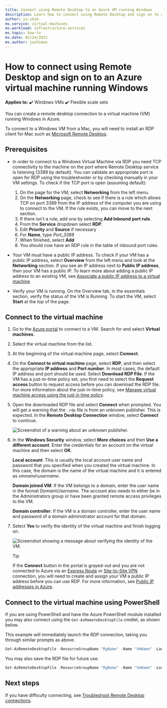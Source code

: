 ```yaml
---
title: Connect using Remote Desktop to an Azure VM running Windows
description: Learn how to connect using Remote Desktop and sign on to a Windows VM using the Azure portal and the Resource Manager deployment model.
author: ju-shim
ms.service: virtual-machines
ms.workload: infrastructure-services
ms.topic: how-to
ms.date: 02/24/2022
ms.author: jushiman
---
```

# How to connect using Remote Desktop and sign on to an Azure virtual machine running Windows

**Applies to:** :heavy_check_mark: Windows VMs :heavy_check_mark: Flexible scale sets 

You can create a remote desktop connection to a virtual machine (VM) running Windows in Azure.

To connect to a Windows VM from a Mac, you will need to install an RDP client for Mac such as [Microsoft Remote Desktop](https://aka.ms/rdmac).

## Prerequisites
- In order to connect to a Windows Virtual Machine via RDP you need TCP connectivity to the machine on the port where Remote Desktop service is listening (3389 by default). You can validate an appropriate port is open for RDP using the troubleshooter or by checking manually in your VM settings. To check if the TCP port is open (assuming default):

    1.	On the page for the VM, select **Networking** from the left menu.
    1.	On the **Networking** page, check to see if there is a rule which allows TCP on port 3389 from the IP address of the computer you are using to connect to the VM. If the rule exists, you can move to the next section.
    1. If there isn't a rule, add one by selecting **Add Inbound port rule**.
    2. From the **Service** dropdown select **RDP**.
    3. Edit **Priority** and **Source** if necessary
    4. For **Name**, type *Port_3389*
    5. When finished, select **Add**
    6. You should now have an RDP rule in the table of inbound port rules.

- Your VM must have a public IP address. To check if your VM has a public IP address, select **Overview** from the left menu and look at the **Networking** section. If you see an IP address next to **Public IP address**, then your VM has a public IP. To learn more about adding a public IP address to an existing VM, see  [Associate a public IP address to a virtual machine](../../virtual-network/ip-services/associate-public-ip-address-vm.md)

- Verify your VM is running. On the Overview tab, in the essentials section, verify the status of the VM is Running. To start the VM, select **Start** at the top of the page.
## Connect to the virtual machine

1. Go to the [Azure portal](https://portal.azure.com/) to connect to a VM. Search for and select **Virtual machines**.
2. Select the virtual machine from the list.
3. At the beginning of the virtual machine page, select **Connect**.
4. On the **Connect to virtual machine** page, select **RDP**, and then select the appropriate **IP address** and **Port number**. In most cases, the default IP address and port should be used. Select **Download RDP File**. If the VM has a just-in-time policy set, you first need to select the **Request access** button to request access before you can download the RDP file. For more information about the just-in-time policy, see [Manage virtual machine access using the just in time policy](../../security-center/security-center-just-in-time.md).
5. Open the downloaded RDP file and select **Connect** when prompted. You will get a warning that the `.rdp` file is from an unknown publisher. This is expected. In the **Remote Desktop Connection** window, select **Connect** to continue.
   
    ![Screenshot of a warning about an unknown publisher.](./media/connect-logon/rdp-warn.png)
3. In the **Windows Security** window, select **More choices** and then **Use a different account**. Enter the credentials for an account on the virtual machine and then select **OK**.
   
     **Local account**: This is usually the local account user name and password that you specified when you created the virtual machine. In this case, the domain is the name of the virtual machine and it is entered as *vmname*&#92;*username*.  
   
    **Domain joined VM**: If the VM belongs to a domain, enter the user name in the format *Domain*&#92;*Username*. The account also needs to either be in the Administrators group or have been granted remote access privileges to the VM.
   
    **Domain controller**: If the VM is a domain controller, enter the user name and password of a domain administrator account for that domain.
4. Select **Yes** to verify the identity of the virtual machine and finish logging on.
   
   ![Screenshot showing a message about verifying the identity of the VM.](./media/connect-logon/cert-warning.png)


   > [!TIP]
   > If the **Connect** button in the portal is grayed-out and you are not connected to Azure via an [Express Route](../../expressroute/expressroute-introduction.md) or [Site-to-Site VPN](../../vpn-gateway/tutorial-site-to-site-portal.md) connection, you will need to create and assign your VM a public IP address before you can use RDP. For more information, see [Public IP addresses in Azure](../../virtual-network/ip-services/public-ip-addresses.md).
   > 
   > 

## Connect to the virtual machine using PowerShell

 

If you are using PowerShell and have the Azure PowerShell  module installed you may also connect using the `Get-AzRemoteDesktopFile` cmdlet, as shown below.

This example will immediately launch the RDP connection, taking you through similar prompts as above.

```powershell
Get-AzRemoteDesktopFile -ResourceGroupName "RgName" -Name "VmName" -Launch
```

You may also save the RDP file for future use.

```powershell
Get-AzRemoteDesktopFile -ResourceGroupName "RgName" -Name "VmName" -LocalPath "C:\Path\to\folder"
```

## Next steps
If you have difficulty connecting, see [Troubleshoot Remote Desktop connections](/troubleshoot/azure/virtual-machines/troubleshoot-rdp-connection?toc=%2fazure%2fvirtual-machines%2fwindows%2ftoc.json).
